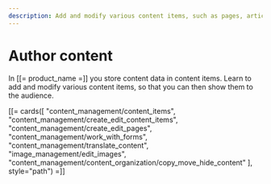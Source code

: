 ```yaml
---
description: Add and modify various content items, such as pages, articles, forms, or media.
---
```


# Author content

In [[= product_name =]] you store content data in content items.
Learn to add and modify various content items, so that you can then show them to the audience.

[[= cards([
    "content_management/content_items",
    "content_management/create_edit_content_items",
    "content_management/create_edit_pages",
    "content_management/work_with_forms",
    "content_management/translate_content",
    "image_management/edit_images",
    "content_management/content_organization/copy_move_hide_content"
], style="path") =]]
